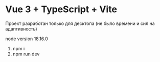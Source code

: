 # Vue 3 + TypeScript + Vite

Проект разработан только для десктопа (не было времени и сил на адаптивность)

node version 18.16.0

1. npm i
2. npm run dev   
